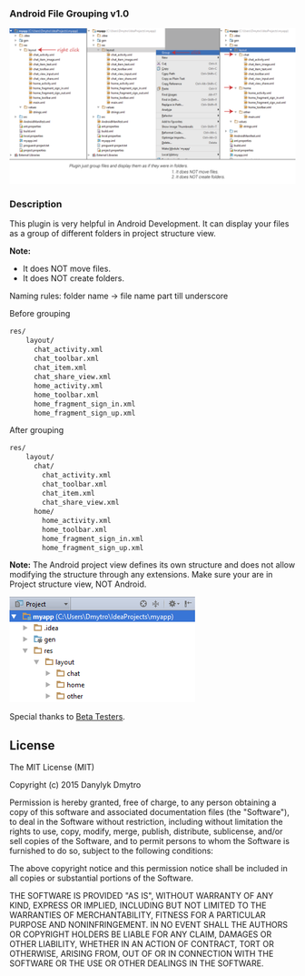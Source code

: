 ### Android File Grouping v1.0

![](screenshots/Preview.png)

### Description

This plugin is very helpful in Android Development. It can display your files as a group of different folders in project structure view.

**Note:**

- It does NOT move files.
- It does NOT create folders.

Naming rules: folder name -> file name part till underscore

Before grouping

```
res/
    layout/
      chat_activity.xml
      chat_toolbar.xml
      chat_item.xml
      chat_share_view.xml
      home_activity.xml
      home_toolbar.xml
      home_fragment_sign_in.xml
      home_fragment_sign_up.xml
```

After grouping

```
res/
    layout/
      chat/
        chat_activity.xml
        chat_toolbar.xml
        chat_item.xml
        chat_share_view.xml
      home/
        home_activity.xml
        home_toolbar.xml
        home_fragment_sign_in.xml
        home_fragment_sign_up.xml
```

**Note:** The Android project view defines its own structure and does not allow modifying the structure through any extensions. Make sure your are in Project structure view, NOT Android.

![](screenshots/Project.PNG)

Special thanks to [Beta Testers](screenshots/Beta_Testers.PNG).

## License

The MIT License (MIT)

Copyright (c) 2015 Danylyk Dmytro

Permission is hereby granted, free of charge, to any person obtaining a copy
of this software and associated documentation files (the "Software"), to deal
in the Software without restriction, including without limitation the rights
to use, copy, modify, merge, publish, distribute, sublicense, and/or sell
copies of the Software, and to permit persons to whom the Software is
furnished to do so, subject to the following conditions:

The above copyright notice and this permission notice shall be included in all
copies or substantial portions of the Software.

THE SOFTWARE IS PROVIDED "AS IS", WITHOUT WARRANTY OF ANY KIND, EXPRESS OR
IMPLIED, INCLUDING BUT NOT LIMITED TO THE WARRANTIES OF MERCHANTABILITY,
FITNESS FOR A PARTICULAR PURPOSE AND NONINFRINGEMENT. IN NO EVENT SHALL THE
AUTHORS OR COPYRIGHT HOLDERS BE LIABLE FOR ANY CLAIM, DAMAGES OR OTHER
LIABILITY, WHETHER IN AN ACTION OF CONTRACT, TORT OR OTHERWISE, ARISING FROM,
OUT OF OR IN CONNECTION WITH THE SOFTWARE OR THE USE OR OTHER DEALINGS IN THE
SOFTWARE.
